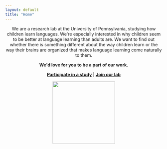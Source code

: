```yaml
---
layout: default
title: "Home"
---
```



  <p align="center">We are a research lab at the University of Pennsylvania, studying how children learn languages. We're especially interested in why children seem to be better at language learning than adults are.  We want to find out whether there is something different about the way children learn or the way their brains are organized that makes language learning come naturally to them.</p>

  <p align="center"><strong>We'd love for you to be a part of our work.</strong></p>
  <p align="center"><strong><a href="participate">Participate in a study</a></strong>  
      |  <strong><a href="people#join-our-team">Join our lab</a></strong></p>

  <p align="center">
      <img src= "assets/images/lablogo.png" width="200" height="200" align="middle"/>
  </p>
